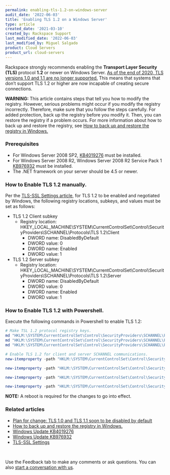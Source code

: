 ```yaml
---
permalink: enabling-tls-1.2-on-windows-server
audit_date: '2022-06-03'
title: 'Enabling TLS 1.2 on a Windows Server'
type: article
created_date: '2021-03-10'
created_by: Rackspace Support
last_modified_date: '2022-06-03'
last_modified_by: Miguel Salgado
product: Cloud Servers
product_url: cloud-servers
---
```

Rackspace strongly recommends enabling the **Transport Layer Security (TLS)** protocol **1.2** or newer on Windows Server. [As of the end of 2020, TLS versions 1.0 and 1.1 are no longer supported.](https://blogs.windows.com/msedgedev/2020/03/31/tls-1-0-tls-1-1-schedule-update-edge-ie11/) This means that systems that don’t support TLS 1.2 or higher are now incapable of creating secure connections. 

**WARNING:** This article contains steps that tell you how to modify the registry. However, serious problems might occur if you modify the registry incorrectly. Therefore, make sure that you follow the steps carefully. For added protection, back up the registry before you modify it. Then, you can restore the registry if a problem occurs. For more information about how to back up and restore the registry, see [How to back up and restore the registry in Windows.](https://support.microsoft.com/en-us/topic/how-to-back-up-and-restore-the-registry-in-windows-855140ad-e318-2a13-2829-d428a2ab0692) 

### Prerequisites 
- For Windows Server 2008 SP2, [KB4019276](https://www.catalog.update.microsoft.com/Search.aspx?q=KB4019276) must be installed.
- For Windows Server 2008 R2, Windows Server 2008 R2 Service Pack 1 [KB976932](https://www.catalog.update.microsoft.com/Search.aspx?q=KB976932) must be installed.
- The .NET framework on your server should be 4.5 or newer. 

### How to Enable TLS 1.2 manually.
Per the [TLS-SSL Settings article](https://docs.microsoft.com/en-us/previous-versions/windows/it-pro/windows-server-2012-R2-and-2012/dn786418(v=ws.11)?redirectedfrom=MSDN), for TLS 1.2 to be enabled and negotiated by Windows, the following registry locations, subkeys, and values must be set as follows:  
- TLS 1.2 Client subkey 
    - Registry location: HKEY_LOCAL_MACHINE\SYSTEM\CurrentControlSet\Control\SecurityProviders\SCHANNEL\Protocols\TLS 1.2\Client 
        - DWORD name: DisabledByDefault 
        - DWORD value: 0 
        - DWORD name: Enabled 
        - DWORD value: 1 
- TLS 1.2 Server subkey 
    - Registry location: HKEY_LOCAL_MACHINE\SYSTEM\CurrentControlSet\Control\SecurityProviders\SCHANNEL\Protocols\TLS 1.2\Server 
        - DWORD name: DisabledByDefault 
        - DWORD value: 0 
        - DWORD name: Enabled 
       -  DWORD value: 1 

### How to Enable TLS 1.2 with Powershell.
Execute the following commands in Powershell to enable TLS 1.2:
```powershell
# Make TSL 1.2 protocol registry keys.
md "HKLM:\SYSTEM\CurrentControlSet\Control\SecurityProviders\SCHANNEL\Protocols\TLS 1.2" 
md "HKLM:\SYSTEM\CurrentControlSet\Control\SecurityProviders\SCHANNEL\Protocols\TLS 1.2\Server" 
md "HKLM:\SYSTEM\CurrentControlSet\Control\SecurityProviders\SCHANNEL\Protocols\TLS 1.2\Client" 

# Enable TLS 1.2 for client and server SCHANNEL communications.
new-itemproperty -path "HKLM:\SYSTEM\CurrentControlSet\Control\SecurityProviders\SCHANNEL\Protocols\TLS 1.2\Server" -name "Enabled" -value 1 -PropertyType "DWord" 

new-itemproperty -path "HKLM:\SYSTEM\CurrentControlSet\Control\SecurityProviders\SCHANNEL\Protocols\TLS 1.2\Server" -name "DisabledByDefault" -value 0 -PropertyType "DWord" 

new-itemproperty -path "HKLM:\SYSTEM\CurrentControlSet\Control\SecurityProviders\SCHANNEL\Protocols\TLS 1.2\Client" -name "Enabled" -value 1 -PropertyType "DWord" 

new-itemproperty -path "HKLM:\SYSTEM\CurrentControlSet\Control\SecurityProviders\SCHANNEL\Protocols\TLS 1.2\Client" -name "DisabledByDefault" -value 0 -PropertyType "DWord" 
```

**NOTE:** A reboot is required for the changes to go into effect.  

### Related articles
- [Plan for change: TLS 1.0 and TLS 1.1 soon to be disabled by default](https://blogs.windows.com/msedgedev/2020/03/31/tls-1-0-tls-1-1-schedule-update-edge-ie11/)
- [How to back up and restore the registry in Windows.](https://support.microsoft.com/en-us/topic/how-to-back-up-and-restore-the-registry-in-windows-855140ad-e318-2a13-2829-d428a2ab0692) 
- [Windows Update KB4019276](https://www.catalog.update.microsoft.com/Search.aspx?q=KB4019276)
- [Windows Update KB976932](https://www.catalog.update.microsoft.com/Search.aspx?q=KB976932)
- [TLS-SSL Settings](https://docs.microsoft.com/en-us/previous-versions/windows/it-pro/windows-server-2012-R2-and-2012/dn786418(v=ws.11)?redirectedfrom=MSDN)
</br>

Use the Feedback tab to make any comments or ask questions. You can also [start a conversation with us](https://www.rackspace.com/contact).